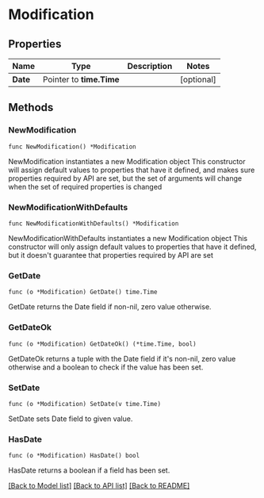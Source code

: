 # Modification

## Properties

Name | Type | Description | Notes
------------ | ------------- | ------------- | -------------
**Date** | Pointer to **time.Time** |  | [optional] 

## Methods

### NewModification

`func NewModification() *Modification`

NewModification instantiates a new Modification object
This constructor will assign default values to properties that have it defined,
and makes sure properties required by API are set, but the set of arguments
will change when the set of required properties is changed

### NewModificationWithDefaults

`func NewModificationWithDefaults() *Modification`

NewModificationWithDefaults instantiates a new Modification object
This constructor will only assign default values to properties that have it defined,
but it doesn't guarantee that properties required by API are set

### GetDate

`func (o *Modification) GetDate() time.Time`

GetDate returns the Date field if non-nil, zero value otherwise.

### GetDateOk

`func (o *Modification) GetDateOk() (*time.Time, bool)`

GetDateOk returns a tuple with the Date field if it's non-nil, zero value otherwise
and a boolean to check if the value has been set.

### SetDate

`func (o *Modification) SetDate(v time.Time)`

SetDate sets Date field to given value.

### HasDate

`func (o *Modification) HasDate() bool`

HasDate returns a boolean if a field has been set.


[[Back to Model list]](../README.md#documentation-for-models) [[Back to API list]](../README.md#documentation-for-api-endpoints) [[Back to README]](../README.md)


